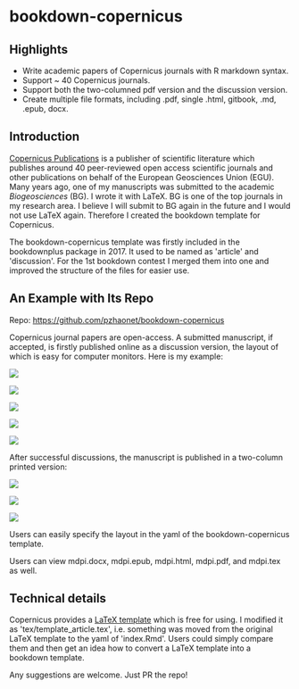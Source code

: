 # bookdown-copernicus

## Highlights

- Write academic papers of Copernicus journals with R markdown syntax.
- Support ~ 40 Copernicus journals.
- Support both the two-columned pdf version and the discussion version.
- Create multiple file formats, including .pdf, single .html, gitbook, .md, .epub, docx.

## Introduction

[Copernicus Publications](https://www.copernicus.org) is a publisher of scientific literature which publishes around 40 peer-reviewed open access scientific journals and other publications on behalf of the European Geosciences Union (EGU). Many years ago, one of my manuscripts was submitted to the academic *Biogeosciences* (BG). I wrote it with LaTeX. BG is one of the top journals in my research area. I believe I will submit to BG again in the future and I would not use LaTeX again. Therefore I created the bookdown template for Copernicus.

The bookdown-copernicus template was firstly included in the bookdownplus package in 2017. It used to be named as 'article' and 'discussion'. For the 1st bookdown contest I merged them into one and improved the structure of the files for easier use.

## An Example with Its Repo

Repo: https://github.com/pzhaonet/bookdown-copernicus

Copernicus journal papers are open-access. A submitted manuscript, if accepted, is firstly published online as a discussion version, the layout of which is easy for computer monitors. Here is my example:

![](https://github.com/pzhaonet/bookdown-copernicus/raw/master/showcase/copernicus2_1.png)

![](https://github.com/pzhaonet/bookdown-copernicus/raw/master/showcase/copernicus2_2.png)

![](https://github.com/pzhaonet/bookdown-copernicus/raw/master/showcase/copernicus2_4.png)

![](https://github.com/pzhaonet/bookdown-copernicus/raw/master/showcase/copernicus2_5.png)

![](https://github.com/pzhaonet/bookdown-copernicus/raw/master/showcase/copernicus2_7.png)

After successful discussions, the manuscript is published in a two-column printed version:

![](https://github.com/pzhaonet/bookdown-copernicus/raw/master/showcase/copernicus_1.png)

![](https://github.com/pzhaonet/bookdown-copernicus/raw/master/showcase/copernicus_2.png)

![](https://github.com/pzhaonet/bookdown-copernicus/raw/master/showcase/copernicus_3.png)

Users can easily specify the layout in the yaml of the bookdown-copernicus template.

Users can view mdpi.docx, mdpi.epub, mdpi.html,  mdpi.pdf, and mdpi.tex as well.

## Technical details

Copernicus provides a [LaTeX template](https://publications.copernicus.org/for_authors/latex_instructions.html) which is free for using. I modified it as 'tex/template_article.tex', i.e. something was moved from the original LaTeX template to the yaml of 'index.Rmd'. Users could simply compare them and then get an idea how to convert a LaTeX template into a bookdown template.

Any suggestions are welcome. Just PR the repo!

